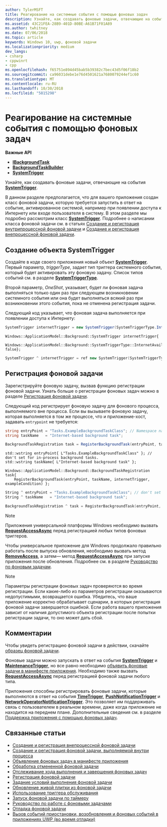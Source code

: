 ```yaml
---
author: TylerMSFT
title: Реагирование на системные события с помощью фоновых задач
description: Узнайте, как создавать фоновые задачи, отвечающие на события SystemTrigger.
ms.assetid: 43C21FEA-28B9-401D-80BE-A61B71F01A89
ms.author: twhitney
ms.date: 07/06/2018
ms.topic: article
keywords: Windows 10, uwp, фоновой задачи
ms.localizationpriority: medium
dev_langs:
- csharp
- cppwinrt
- cpp
ms.openlocfilehash: f65751e894d45bab5b39382c7bec43d5f06f18b2
ms.sourcegitcommit: ca96031debe1e76d4501621a7680079244ef1c60
ms.translationtype: MT
ms.contentlocale: ru-RU
ms.lasthandoff: 10/30/2018
ms.locfileid: "5815298"
---
```

# <a name="respond-to-system-events-with-background-tasks"></a>Реагирование на системные события с помощью фоновых задач

**Важные API**

- [**IBackgroundTask**](https://msdn.microsoft.com/library/windows/apps/br224794)
- [**BackgroundTaskBuilder**](https://msdn.microsoft.com/library/windows/apps/br224768)
- [**SystemTrigger**](https://msdn.microsoft.com/library/windows/apps/br224838)

Узнайте, как создавать фоновые задачи, отвечающие на события [**SystemTrigger**](https://msdn.microsoft.com/library/windows/apps/br224839).

В данном разделе предполагается, что для вашего приложения создан класс фоновой задачи, которую требуется запустить в ответ на событие, активированное системой, например при появлении доступа к Интернету или входе пользователя в систему. В этом разделе мы подробно рассмотрим класс [**SystemTrigger**](https://msdn.microsoft.com/library/windows/apps/br224839). Подробнее о написании класса фоновой задачи см. в статьях [Создание и регистрация внутрипроцессной фоновой задачи](create-and-register-an-inproc-background-task.md) и [Создание и регистрация внепроцессной фоновой задачи](create-and-register-a-background-task.md).

## <a name="create-a-systemtrigger-object"></a>Создание объекта SystemTrigger

Создайте в коде своего приложения новый объект [**SystemTrigger**](https://msdn.microsoft.com/library/windows/apps/br224838). Первый параметр, *triggerType*, задает тип триггера системного события, который будет активировать эту фоновую задачу. Список типов событий см. в разделе [**SystemTriggerType**](https://msdn.microsoft.com/library/windows/apps/br224839).

Второй параметр, *OneShot*, указывает, будет ли фоновая задача выполняться только один раз при следующем возникновении системного события или она будет выполняться всякий раз при возникновении этого события, пока не отменена регистрация задачи.

Следующий код указывает, что фоновая задача выполняется при появлении доступа к Интернету:

```csharp
SystemTrigger internetTrigger = new SystemTrigger(SystemTriggerType.InternetAvailable, false);
```

```cppwinrt
Windows::ApplicationModel::Background::SystemTrigger internetTrigger{
    Windows::ApplicationModel::Background::SystemTriggerType::InternetAvailable, false};
```

```cpp
SystemTrigger ^ internetTrigger = ref new SystemTrigger(SystemTriggerType::InternetAvailable, false);
```

## <a name="register-the-background-task"></a>Регистрация фоновой задачи

Зарегистрируйте фоновую задачу, вызвав функцию регистрации фоновой задачи. Узнать больше о регистрации фоновых задач можно в разделе [Регистрация фоновой задачи](register-a-background-task.md).

Следующий код регистрирует фоновую задачу для фонового процесса, выполняемого вне процесса. Если вы вызываете фоновую задачу, которая выполняется в том же процессе, что и приложение-хост, задавать `entrypoint` не требуется:

```csharp
string entryPoint = "Tasks.ExampleBackgroundTaskClass"; // Namespace name, '.', and the name of the class containing the background task
string taskName   = "Internet-based background task";

BackgroundTaskRegistration task = RegisterBackgroundTask(entryPoint, taskName, internetTrigger, exampleCondition);
```

```cppwinrt
std::wstring entryPoint{ L"Tasks.ExampleBackgroundTaskClass" }; // don't set for in-process background tasks.
std::wstring taskName{ L"Internet-based background task" };

Windows::ApplicationModel::Background::BackgroundTaskRegistration task{
    RegisterBackgroundTask(entryPoint, taskName, internetTrigger, exampleCondition) };
```

```cpp
String ^ entryPoint = "Tasks.ExampleBackgroundTaskClass"; // don't set for in-process background tasks
String ^ taskName   = "Internet-based background task";

BackgroundTaskRegistration ^ task = RegisterBackgroundTask(entryPoint, taskName, internetTrigger, exampleCondition);
```

> [!NOTE]
> Приложения универсальной платформы Windows необходимо вызвать [**RequestAccessAsync**](https://msdn.microsoft.com/library/windows/apps/hh700485) перед регистрацией любых типов фоновых триггеров.

Чтобы универсальное приложение для Windows продолжало правильно работать после выпуска обновления, необходимо вызвать метод [**RemoveAccess**](https://msdn.microsoft.com/library/windows/apps/hh700471), а затем— метод [**RequestAccessAsync**](https://msdn.microsoft.com/library/windows/apps/hh700485) при запуске приложения после обновления. Подробнее см. в разделе [Руководство по фоновым задачам](guidelines-for-background-tasks.md).

> [!NOTE]
> Параметры регистрации фоновых задач проверяются во время регистрации. Если какие-либо из параметров регистрации оказываются недопустимыми, возвращается ошибка. Убедитесь, что ваше приложение корректно обрабатывает сценарии, в которых регистрация фоновой задачи завершается ошибкой. Если работа вашего приложения зависит от наличия допустимого объекта регистрации после попытки регистрации задачи, то оно может дать сбой.
 
## <a name="remarks"></a>Комментарии

Чтобы увидеть регистрацию фоновой задачи в действии, скачайте [образец фоновой задачи](http://go.microsoft.com/fwlink/p/?LinkId=618666).

Фоновые задачи можно запускать в ответ на события [**SystemTrigger**](https://msdn.microsoft.com/library/windows/apps/br224838) и [**MaintenanceTrigger**](https://msdn.microsoft.com/library/windows/apps/hh700517), но все равно необходимо [объявить фоновые задачи в манифесте приложения](declare-background-tasks-in-the-application-manifest.md). Необходимо также вызвать [**RequestAccessAsync**](https://msdn.microsoft.com/library/windows/apps/hh700485) перед регистрацией фоновой задачи любого типа.

Приложения способны регистрировать фоновые задачи, которые выполняются в ответ на события [**TimeTrigger**](https://msdn.microsoft.com/library/windows/apps/br224843), [**PushNotificationTrigger**](https://msdn.microsoft.com/library/windows/apps/hh700543) и [**NetworkOperatorNotificationTrigger**](https://msdn.microsoft.com/library/windows/apps/br224831). Это позволяет им поддерживать связь с пользователем в реальном времени, даже когда приложение не находится на переднем плане. Дополнительные сведения см. в разделе [Поддержка приложения с помощью фоновых задач](support-your-app-with-background-tasks.md).

## <a name="related-topics"></a>Связанные статьи

* [Создание и регистрация внепроцессной фоновой задачи](create-and-register-a-background-task.md)
* [Создание и регистрация фоновой задачи, выполняемой внутри процесса](create-and-register-an-inproc-background-task.md)
* [Объявление фоновых задач в манифесте приложения](declare-background-tasks-in-the-application-manifest.md)
* [Обработка отмененной фоновой задачи](handle-a-cancelled-background-task.md)
* [Отслеживание хода выполнения и завершения фоновых задач](monitor-background-task-progress-and-completion.md)
* [Регистрация фоновой задачи](register-a-background-task.md)
* [Задание условий выполнения фоновой задачи](set-conditions-for-running-a-background-task.md)
* [Обновление живой плитки из фоновой задачи](update-a-live-tile-from-a-background-task.md)
* [Использование триггера обслуживания](use-a-maintenance-trigger.md)
* [Запуск фоновой задачи по таймеру](run-a-background-task-on-a-timer-.md)
* [Руководство по работе с фоновыми задачами](guidelines-for-background-tasks.md)
* [Отладка фоновой задачи](debug-a-background-task.md)
* [Вызов событий приостановки, возобновления и фоновых событий в приложениях UWP (во время отладки)](http://go.microsoft.com/fwlink/p/?linkid=254345)
